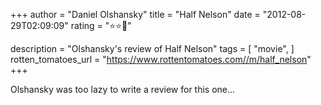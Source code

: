 +++
author = "Daniel Olshansky"
title = "Half Nelson"
date = "2012-08-29T02:09:09"
rating = "⭐⭐🌟"

description = "Olshansky's review of Half Nelson"
tags = [
    "movie",
]
rotten_tomatoes_url = "https://www.rottentomatoes.com//m/half_nelson"
+++

Olshansky was too lazy to write a review for this one...
